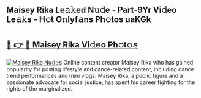 ## Maisey Rika Le𝚊𝚔ed N𝚞𝚍e - Part-9Yr Vi𝚍eo Le𝚊𝚔s - H𝚘t O𝚗lyf𝚊ns Ph𝚘tos uaKGk

# <h2><a href="http://hf8noi.feru.top/?c=Maisey+Rika">🔗 👉 🔴 Maisey Rika Vi𝚍𝚎o Ph𝚘t𝚘𝚜</a></h2>

[![Maisey Rika Nu𝚍𝚎s](https://i.imgur.com/0TWrTi3.gif)](http://hf8noi.feru.top/?c=Maisey+Rika)
Online content creator Maisey Rika who has gained popularity for posting lifestyle and dance-related content, including dance trend performances and mini vlogs. Maisey Rika, a public figure and a passionate advocate for social justice, has spent his career fighting for the rights of the marginalized. 
